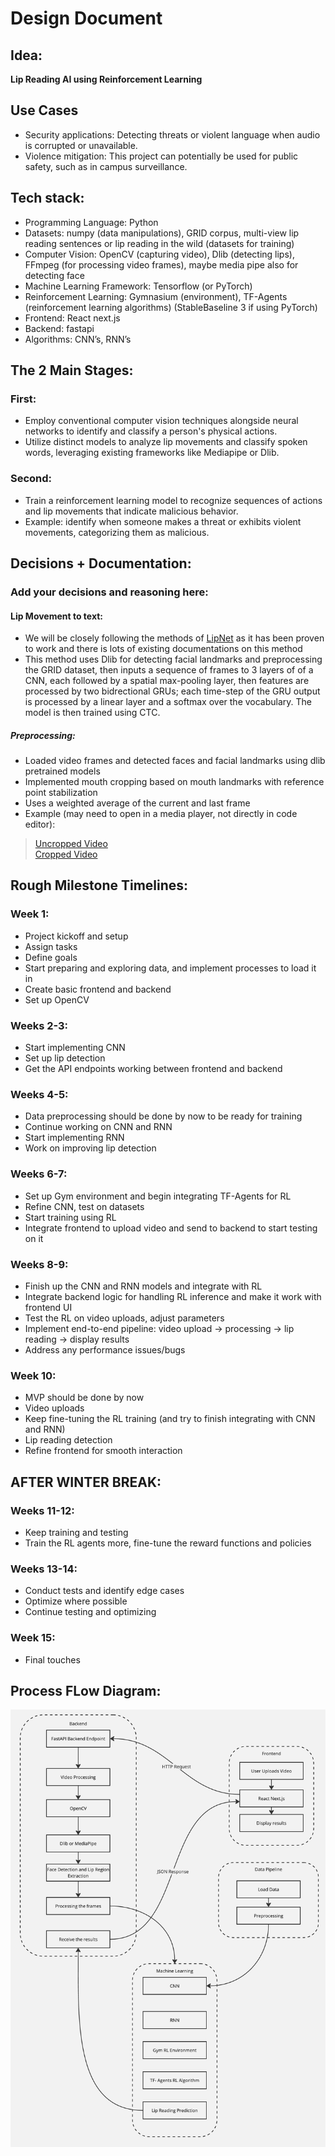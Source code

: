 
# Design Document

## Idea:  
**Lip Reading AI using Reinforcement Learning**  

## Use Cases
- Security applications: Detecting threats or violent language when audio is corrupted or unavailable.
- Violence mitigation: This project can potentially be used for public safety, such as in campus surveillance.

## Tech stack: 
- Programming Language: Python 
- Datasets: numpy (data manipulations), GRID corpus, multi-view lip reading sentences or lip reading in the wild (datasets for training) 
- Computer Vision: OpenCV (capturing video), Dlib (detecting lips), FFmpeg (for processing video frames), maybe media pipe also for detecting face 
- Machine Learning Framework: Tensorflow (or PyTorch) 
- Reinforcement Learning: Gymnasium (environment), TF-Agents (reinforcement learning algorithms) (StableBaseline 3 if using PyTorch) 
- Frontend: React next.js 
- Backend: fastapi 
- Algorithms: CNN’s, RNN’s 

## The 2 Main Stages:  

### First:  
- Employ conventional computer vision techniques alongside neural networks to identify and classify a person's physical actions.  
- Utilize distinct models to analyze lip movements and classify spoken words, leveraging existing frameworks like Mediapipe or Dlib.  

### Second:  
- Train a reinforcement learning model to recognize sequences of actions and lip movements that indicate malicious behavior.  
- Example: identify when someone makes a threat or exhibits violent movements, categorizing them as malicious.  

## Decisions + Documentation:
### Add your decisions and reasoning here:
#### Lip Movement to text:
- We will be closely following the methods of [LipNet](https://arxiv.org/pdf/1611.01599) as it has been proven to work and there is lots of existing documentations on this method
- This method uses Dlib for detecting facial landmarks and preprocessing the GRID dataset, then inputs a sequence of frames to 3 layers of 
of a CNN, each followed by a spatial max-pooling layer, then features are processed by two bidrectional GRUs; each time-step of the GRU output is processed by a linear layer and a softmax over the vocabulary. The model is then trained using CTC.
##### Preprocessing:
- Loaded video frames and detected faces and facial landmarks using dlib pretrained models
- Implemented mouth cropping based on mouth landmarks with reference point stabilization
- Uses a weighted average of the current and last frame
- Example (may need to open in a media player, not directly in code editor):
> [Uncropped Video](machine_learning/lip_reading/preprocessing/example/ex_1_uncropped.mp4)  
> [Cropped Video](machine_learning/lip_reading/preprocessing/example/ex_1_cropped.mp4)

## Rough Milestone Timelines:  

### Week 1:  
- Project kickoff and setup  
- Assign tasks  
- Define goals  
- Start preparing and exploring data, and implement processes to load it in  
- Create basic frontend and backend  
- Set up OpenCV  

### Weeks 2-3:  
- Start implementing CNN  
- Set up lip detection  
- Get the API endpoints working between frontend and backend  

### Weeks 4-5:  
- Data preprocessing should be done by now to be ready for training  
- Continue working on CNN and RNN  
- Start implementing RNN  
- Work on improving lip detection  

### Weeks 6-7:  
- Set up Gym environment and begin integrating TF-Agents for RL  
- Refine CNN, test on datasets  
- Start training using RL  
- Integrate frontend to upload video and send to backend to start testing on it  

### Weeks 8-9:  
- Finish up the CNN and RNN models and integrate with RL  
- Integrate backend logic for handling RL inference and make it work with frontend UI  
- Test the RL on video uploads, adjust parameters  
- Implement end-to-end pipeline: video upload → processing → lip reading → display results  
- Address any performance issues/bugs  

### Week 10:  
- MVP should be done by now  
- Video uploads  
- Keep fine-tuning the RL training (and try to finish integrating with CNN and RNN)  
- Lip reading detection  
- Refine frontend for smooth interaction  

## AFTER WINTER BREAK:  

### Weeks 11-12:  
- Keep training and testing  
- Train the RL agents more, fine-tune the reward functions and policies  

### Weeks 13-14:  
- Conduct tests and identify edge cases  
- Optimize where possible  
- Continue testing and optimizing  

### Week 15:  
- Final touches  

## Process FLow Diagram:
![Process Flow Diagram](/process_flow_dgm.jpg)
